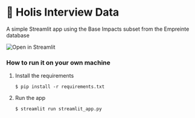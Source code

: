 # 🎈 Holis Interview Data 

A simple Streamlit app using the Base Impacts subset from the Empreinte database

![Open in Streamlit](https://holis-viz.streamlit.app/)

### How to run it on your own machine

1. Install the requirements

   ```
   $ pip install -r requirements.txt
   ```

2. Run the app

   ```
   $ streamlit run streamlit_app.py
   ```
